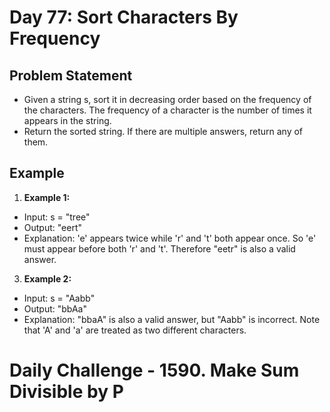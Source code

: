# Day 77: Sort Characters By Frequency

## Problem Statement

- Given a string s, sort it in decreasing order based on the frequency of the characters. The frequency of a character is the number of times it appears in the string.
- Return the sorted string. If there are multiple answers, return any of them.

## Example

1. **Example 1:**

- Input: s = "tree"
- Output: "eert"
- Explanation: 'e' appears twice while 'r' and 't' both appear once.
  So 'e' must appear before both 'r' and 't'. Therefore "eetr" is also a valid answer.

3. **Example 2:**

- Input: s = "Aabb"
- Output: "bbAa"
- Explanation: "bbaA" is also a valid answer, but "Aabb" is incorrect.
  Note that 'A' and 'a' are treated as two different characters.

# Daily Challenge - 1590. Make Sum Divisible by P
